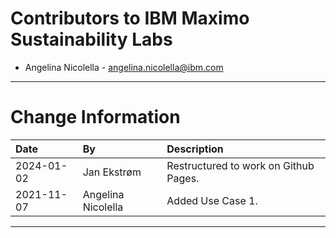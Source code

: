 
# Contributors to IBM Maximo Sustainability Labs

- Angelina Nicolella - <angelina.nicolella@ibm.com>

---

# Change Information

|Date     |By             | Description                                           |
|:--------|:--------------|:------------------------------------------------------|
|2024-01-02|Jan Ekstrøm|Restructured to work on Github Pages.|
|2021-11-07|Angelina Nicolella|Added Use Case 1. |

---
